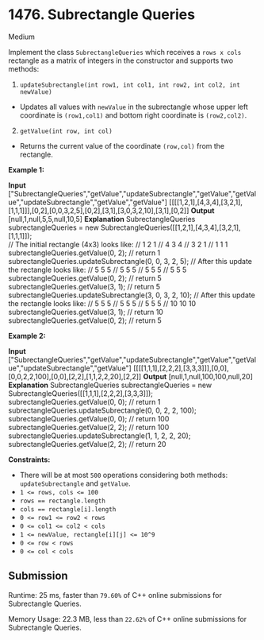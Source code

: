 
# 1476.  Subrectangle Queries

Medium


Implement the class  `SubrectangleQueries` which receives a  `rows x cols`  rectangle as a matrix of integers in the constructor and supports two methods:

1. `updateSubrectangle(int row1, int col1, int row2, int col2, int newValue)`

-   Updates all values with  `newValue`  in the subrectangle whose upper left coordinate is  `(row1,col1)`  and bottom right coordinate is  `(row2,col2)`.

2. `getValue(int row, int col)`

-   Returns the current value of the coordinate  `(row,col)`  from the rectangle.

**Example 1:**

**Input**
["SubrectangleQueries","getValue","updateSubrectangle","getValue","getValue","updateSubrectangle","getValue","getValue"]
[[[[1,2,1],[4,3,4],[3,2,1],[1,1,1]]],[0,2],[0,0,3,2,5],[0,2],[3,1],[3,0,3,2,10],[3,1],[0,2]]
**Output**
[null,1,null,5,5,null,10,5]
**Explanation**
SubrectangleQueries subrectangleQueries = new SubrectangleQueries([[1,2,1],[4,3,4],[3,2,1],[1,1,1]]);  
// The initial rectangle (4x3) looks like:
// 1 2 1
// 4 3 4
// 3 2 1
// 1 1 1
subrectangleQueries.getValue(0, 2); // return 1
subrectangleQueries.updateSubrectangle(0, 0, 3, 2, 5);
// After this update the rectangle looks like:
// 5 5 5
// 5 5 5
// 5 5 5
// 5 5 5 
subrectangleQueries.getValue(0, 2); // return 5
subrectangleQueries.getValue(3, 1); // return 5
subrectangleQueries.updateSubrectangle(3, 0, 3, 2, 10);
// After this update the rectangle looks like:
// 5   5   5
// 5   5   5
// 5   5   5
// 10  10  10 
subrectangleQueries.getValue(3, 1); // return 10
subrectangleQueries.getValue(0, 2); // return 5

**Example 2:**

**Input**
["SubrectangleQueries","getValue","updateSubrectangle","getValue","getValue","updateSubrectangle","getValue"]
[[[[1,1,1],[2,2,2],[3,3,3]]],[0,0],[0,0,2,2,100],[0,0],[2,2],[1,1,2,2,20],[2,2]]
**Output**
[null,1,null,100,100,null,20]
**Explanation**
SubrectangleQueries subrectangleQueries = new SubrectangleQueries([[1,1,1],[2,2,2],[3,3,3]]);
subrectangleQueries.getValue(0, 0); // return 1
subrectangleQueries.updateSubrectangle(0, 0, 2, 2, 100);
subrectangleQueries.getValue(0, 0); // return 100
subrectangleQueries.getValue(2, 2); // return 100
subrectangleQueries.updateSubrectangle(1, 1, 2, 2, 20);
subrectangleQueries.getValue(2, 2); // return 20

**Constraints:**

-   There will be at most  `500` operations considering both methods: `updateSubrectangle`  and  `getValue`.
-   `1 <= rows, cols <= 100`
-   `rows == rectangle.length`
-   `cols == rectangle[i].length`
-   `0 <= row1 <= row2 < rows`
-   `0 <= col1 <= col2 < cols`
-   `1 <= newValue, rectangle[i][j] <= 10^9`
-   `0 <= row < rows`
-   `0 <= col < cols`

## Submission
  


Runtime: 25 ms, faster than  `79.60%`  of  C++  online submissions for  Subrectangle Queries.

Memory Usage: 22.3 MB, less than  `22.62%`  of  C++  online submissions for  Subrectangle Queries.
